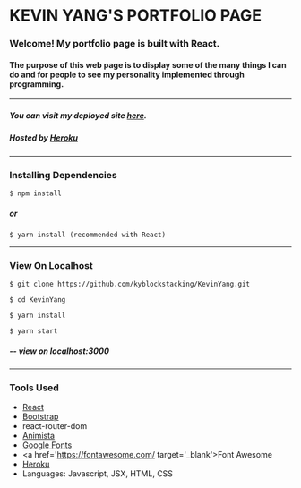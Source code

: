 <h1>KEVIN YANG'S PORTFOLIO PAGE</h1>

<h3>Welcome! My portfolio page is built with React.</h3>

<h4>The purpose of this web page is to display some of the many things I can do and for people to see my personality implemented through programming.</h4>

<hr/>

<h5>You can visit my deployed site <a  href='https://kevinyang.herokuapp.com/' target='_blank'>here</a>.</h5>

<h5>Hosted by <a href='https://www.heroku.com/' target='_blank'>Heroku</a></h5>

<hr/>

<h3>Installing Dependencies</h3>

```$ npm install```

<h5>or</h5>

```$ yarn install (recommended with React)```

<hr/>

<h3>View On Localhost</h3>

```$ git clone https://github.com/kyblockstacking/KevinYang.git```

```$ cd KevinYang```

```$ yarn install```

```$ yarn start```

<h5>-- view on localhost:3000</h5>

<hr/>

<h3>Tools Used</h3>

- <a href='https://reactjs.org/' target='_blank'>React</a>
- <a href='https://getbootstrap.com/' target='_blank'>Bootstrap</a>
- react-router-dom
- <a href='http://animista.net/' target='_blank'>Animista</a>
- <a href='https://fonts.google.com/' target='_blank'>Google Fonts</a>
- <a href='https://fontawesome.com/ target='_blank'>Font Awesome</a>
- <a href='https://www.heroku.com/' target='_blank'>Heroku</a>
- Languages: Javascript, JSX, HTML, CSS